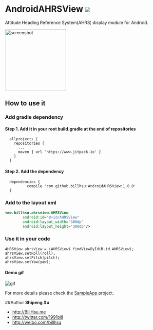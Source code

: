 AndroidAHRSView [![](https://www.jitpack.io/v/billhsu/AndroidAHRSView.svg)](https://www.jitpack.io/#billhsu/AndroidAHRSView)
================

Attitude Heading Reference System(AHRS) display module for Android. 

<img src="https://raw.githubusercontent.com/billhsu/AndroidAHRSView/master/doc/androidAHRS.png" alt="screenshot" width="200" height="200"/>

## How to use it

### Add gradle dependency

#### Step 1. Add it in your root build.gradle at the end of repositories

```
  allprojects {
    repositories {
      ...
      maven { url 'https://www.jitpack.io' }
    }
  }
```

#### Step 2. Add the dependency

```
  dependencies {
          compile 'com.github.billhsu:AndroidAHRSView:1.0.0'
  }
```

### Add to the layout xml

```xml
<me.billhsu.ahrsview.AHRSView
        android:id="@+id/AHRSView"
        android:layout_width="300dp"
        android:layout_height="300dp"/>
```

### Use it in your code

```
AHRSView ahrsView = (AHRSView) findViewById(R.id.AHRSView);
ahrsView.setRoll(roll);
ahrsView.setPitch(pitch);
ahrsView.setYaw(yaw);
```

#### Demo gif
![gif](https://raw.githubusercontent.com/billhsu/AndroidAHRSView/master/doc/demo.gif)

For more details please check the [SampleApp](https://github.com/billhsu/AndroidAHRSView/blob/master/SampleApp/) project.  

##Author
**Shipeng Xu**

+ http://BillHsu.me
+ http://twitter.com/1991bill
+ http://weibo.com/billhsu
